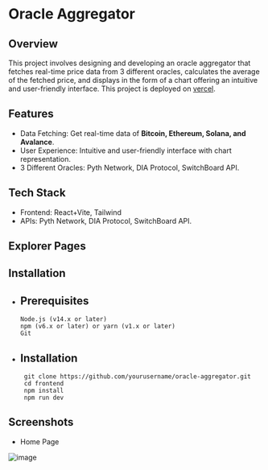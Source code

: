 # Oracle Aggregator

## Overview
This project involves designing and developing an oracle aggregator that fetches real-time price data from 3 different oracles, calculates the average of the fetched price, and displays in the form of a chart offering an intuitive and user-friendly interface. This project is deployed on [vercel](https://solana-explorer-tau.vercel.app/).

## Features

- Data Fetching: Get real-time data of **Bitcoin, Ethereum, Solana, and Avalance**.
- User Experience: Intuitive and user-friendly interface with chart representation.
- 3 Different Oracles: Pyth Network, DIA Protocol, SwitchBoard API.

## Tech Stack 
- Frontend: React+Vite, Tailwind
- APIs: Pyth Network, DIA Protocol, SwitchBoard API.

## Explorer Pages

## Installation

- ## Prerequisites
  ```
  Node.js (v14.x or later)
  npm (v6.x or later) or yarn (v1.x or later)
  Git
  ```

- ## Installation 

  ```
   git clone https://github.com/yourusername/oracle-aggregator.git
   cd frontend
   npm install
   npm run dev
  ```
  
## Screenshots

- Home Page

![image](https://github.com/user-attachments/assets/da48a619-ba33-4b12-b761-878e8fbe1430)
